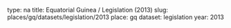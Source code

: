 type: na
title: Equatorial Guinea / Legislation (2013)
slug: places/gq/datasets/legislation/2013
place: gq
dataset: legislation
year: 2013
